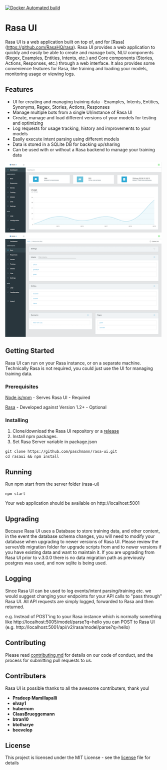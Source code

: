 [![Docker Automated build](https://img.shields.io/docker/automated/jrottenberg/ffmpeg.svg)](https://hub.docker.com/r/paschmann/rasa-ui/)

# Rasa UI

Rasa UI is a web application built on top of, and for [Rasa] (https://github.com/RasaHQ/rasa). Rasa UI provides a web application to quickly and easily be able to create and manage bots, NLU components (Regex, Examples, Entities, Intents, etc.) and Core components (Stories, Actions, Responses, etc.) through a web interface. It also provides some convenience features for Rasa, like training and loading your models, monitoring usage or viewing logs.

## Features

- UI for creating and managing training data - Examples, Intents, Entities, Synonyms, Regex, Stories, Actions, Responses
- Manage multiple bots from a single UI/instance of Rasa UI
- Create, manage and load different versions of your models for testing and optimizing
- Log requests for usage tracking, history and improvements to your models
- Easily execute intent parsing using different models
- Data is stored in a SQLite DB for backing up/sharing
- Can be used with or without a Rasa backend to manage your training data

<img src="/web/src/assets/img/screenshot1.png" width="500">
<img src="/web/src/assets/img/screenshot2.png" width="500">

## Getting Started

Rasa UI can run on your Rasa instance, or on a separate machine. Technically Rasa is not required, you could just use the UI for managing training data.

### Prerequisites

[Node.js/npm](https://nodejs.org/en/) - Serves Rasa UI - Required

[Rasa](https://github.com/RasaHQ/rasa) - Developed against Version 1.2+ - Optional

### Installing

1. Clone/download the Rasa UI repository or a [release](https://www.github.com/paschmann/rasa-ui)
2. Install npm packages.
3. Set Rasa Server variable in package.json

```
git clone https://github.com/paschmann/rasa-ui.git
cd rasaui && npm install
```

## Running

Run npm start from the server folder (rasa-ui)

```
npm start
```
Your web application should be available on http://localhost:5001

## Upgrading

Because Rasa UI uses a Database to store training data, and other content, in the event the database schema changes, you will need to modify your database when upgrading to newer versions of Rasa UI. Please review the server/db migration folder for upgrade scripts from and to newer versions if you have existing data and want to maintain it. If you are upgrading from Rasa UI prior to v.3.0.0 there is no data migration path as previously postgres was used, and now sqlite is being used.

## Logging

Since Rasa UI can be used to log events/intent parsing/training etc. we would suggest changing your endpoints for your API calls to "pass through" Rasa UI. All API requests are simply logged, forwarded to Rasa and then returned.

e.g. Instead of POST'ing to your Rasa instance which is normally something like http://localhost:5005/model/parse?q=hello you can POST to Rasa UI (e.g. http://localhost:5001/api/v2/rasa/model/parse?q=hello)

## Contributing

Please read [contributing.md](contributing.md) for details on our code of conduct, and the process for submitting pull requests to us.

## Contributers

Rasa UI is possible thanks to all the awesome contributers, thank you!

* **Pradeep Mamillapalli**
* **elvay1**
* **huberrom**
* **ClaasBrueggemann**
* **btran10**
* **btotharye**
* **beevelop**

## License

This project is licensed under the MIT License - see the [license](license) file for details
